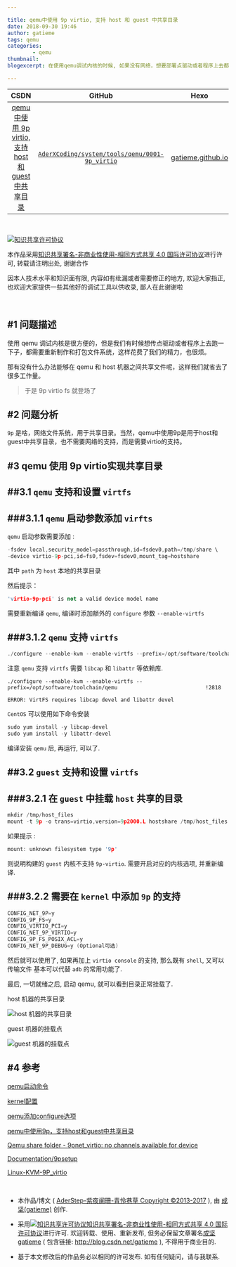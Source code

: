 ```yaml
---

title: qemu中使用 9p virtio, 支持 host 和 guest 中共享目录
date: 2018-09-30 19:46
author: gatieme
tags: qemu
categories:
        - qemu
thumbnail: 
blogexcerpt: 在使用qemu调试内核的时候, 如果没有网络，想要部署点驱动或者程序上去都需要重新制作文件系统，本文讲解了如何通过 9p virtio fs 实现在 qemu 和 host 机器上共享文件和目录。

---
```


| CSDN | GitHub | Hexo |
|:----:|:------:|:----:|
| [qemu中使用 9p virtio, 支持 host 和 guest 中共享目录](https://blog.csdn.net/gatieme/article/details/82912921) | [`AderXCoding/system/tools/qemu/0001-9p_virtio`](https://github.com/gatieme/AderXCoding/tree/master/system/tools/qemu/0001-9p_virtio) | [gatieme.github.io](https://gatieme.github.io) |

<br>

<a rel="license" href="http://creativecommons.org/licenses/by-nc-sa/4.0/"><img alt="知识共享许可协议" style="border-width:0" src="https://i.creativecommons.org/l/by-nc-sa/4.0/88x31.png" /></a>

本作品采用<a rel="license" href="http://creativecommons.org/licenses/by-nc-sa/4.0/">知识共享署名-非商业性使用-相同方式共享 4.0 国际许可协议</a>进行许可, 转载请注明出处, 谢谢合作

因本人技术水平和知识面有限, 内容如有纰漏或者需要修正的地方, 欢迎大家指正, 也欢迎大家提供一些其他好的调试工具以供收录, 鄙人在此谢谢啦

<br>


#1	问题描述
-------

使用 qemu 调试内核是很方便的，但是我们有时候想传点驱动或者程序上去跑一下子，都需要重新制作和打包文件系统，这样花费了我们的精力，也很烦。

那有没有什么办法能够在 qemu 和 host 机器之间共享文件呢，这样我们就省去了很多工作量。

> 于是 9p virtio fs 就登场了

#2	问题分析
-------

`9p` 是啥，网络文件系统，用于共享目录。当然，qemu中使用9p是用于host和guest中共享目录，也不需要网络的支持，而是需要virtio的支持。

#3	qemu 使用 9p virtio实现共享目录
-------

##3.1	`qemu` 支持和设置 `virtfs`
-------

###3.1.1	`qemu` 启动参数添加 `virfts`
-------

`qemu` 启动参数需要添加 :

```cpp
-fsdev local,security_model=passthrough,id=fsdev0,path=/tmp/share \
-device virtio-9p-pci,id=fs0,fsdev=fsdev0,mount_tag=hostshare
```

其中 `path` 为 `host` 本地的共享目录

然后提示：

```cpp
'virtio-9p-pci' is not a valid device model name
```

需要重新编译 `qemu`, 编译时添加额外的 `configure` 参数 `--enable-virtfs`


###3.1.2	`qemu` 支持 `virtfs`
-------


```cpp
./configure --enable-kvm --enable-virtfs --prefix=/opt/software/toolchain/qemu
```

注意 `qemu` 支持 `virtfs` 需要 `libcap` 和 `libattr` 等依赖库.


```
./configure --enable-kvm --enable-virtfs --prefix=/opt/software/toolchain/qemu                            !2818

ERROR: VirtFS requires libcap devel and libattr devel
```

`CentOS` 可以使用如下命令安装

```cpp
sudo yum install -y libcap-devel
sudo yum install -y libattr-devel
```

编译安装 `qemu` 后, 再运行, 可以了.


##3.2	`guest` 支持和设置 `virtfs`
-------

###3.2.1	在 `guest` 中挂载 `host` 共享的目录
-------

```cpp
mkdir /tmp/host_files
mount -t 9p -o trans=virtio,version=9p2000.L hostshare /tmp/host_files
```

如果提示 :

```cpp
mount: unknown filesystem type '9p'
```

则说明构建的 `guest` 内核不支持 `9p-virtio`.
需要开启对应的内核选项, 并重新编译.


###3.2.2	需要在 `kernel` 中添加 `9p` 的支持
-------


```cpp
CONFIG_NET_9P=y
CONFIG_9P_FS=y
CONFIG_VIRTIO_PCI=y
CONFIG_NET_9P_VIRTIO=y
CONFIG_9P_FS_POSIX_ACL=y
CONFIG_NET_9P_DEBUG=y (Optional可选)
```

然后就可以使用了, 如果再加上 `virtio console` 的支持, 那么既有 `shell`, 又可以传输文件
基本可以代替 `adb` 的常用功能了.


最后, 一切就绪之后, 启动 qemu, 就可以看到目录正常挂载了.

host 机器的共享目录

![host 机器的共享目录](001-9p_virtio_host.png)

guest 机器的挂载点

![guest 机器的挂载点](002-9p_virtio_guest.png)


#4	参考
-------

[qemu启动命令](http://www.linux-kvm.org/page/9p_virtio)

[kernel配置](http://wiki.qemu.org/Documentation/9psetup)

[qemu添加configure选项](https://groups.google.com/forum/#!topic/coreos-dev/MjhL3tOOAVM)

[qemu中使用9p，支持host和guest中共享目录](https://blog.csdn.net/ayu_ag/article/details/52956351)

[Qemu share folder - 9pnet_virtio: no channels available for device](https://superuser.com/questions/1317119/qemu-share-folder-9pnet-virtio-no-channels-available-for-device)

[Documentation/9psetup](https://wiki.qemu.org/Documentation/9psetup)

[Linux-KVM-9P_virtio](https://www.linux-kvm.org/page/9p_virtio)

<br>

*	本作品/博文 ( [AderStep-紫夜阑珊-青伶巷草 Copyright ©2013-2017](http://blog.csdn.net/gatieme) ), 由 [成坚(gatieme)](http://blog.csdn.net/gatieme) 创作.

*	采用<a rel="license" href="http://creativecommons.org/licenses/by-nc-sa/4.0/"><img alt="知识共享许可协议" style="border-width:0" src="https://i.creativecommons.org/l/by-nc-sa/4.0/88x31.png" /></a><a rel="license" href="http://creativecommons.org/licenses/by-nc-sa/4.0/">知识共享署名-非商业性使用-相同方式共享 4.0 国际许可协议</a>进行许可. 欢迎转载、使用、重新发布, 但务必保留文章署名[成坚gatieme](http://blog.csdn.net/gatieme) ( 包含链接: http://blog.csdn.net/gatieme ), 不得用于商业目的. 

*	基于本文修改后的作品务必以相同的许可发布. 如有任何疑问，请与我联系.
